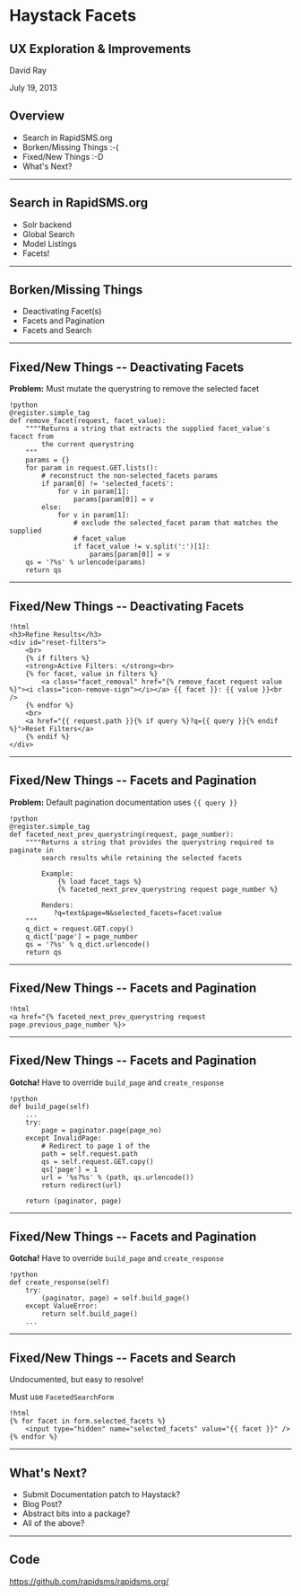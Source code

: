 Haystack Facets
================================================
UX Exploration & Improvements
------------------------------------------------

David Ray

July 19, 2013

Overview
------------------------------------------------

* Search in RapidSMS.org
* Borken/Missing Things :-(
* Fixed/New Things :-D
* What's Next?

----

Search in RapidSMS.org
-----------------------------------------------

* Solr backend
* Global Search
* Model Listings
* Facets!

----

Borken/Missing Things
------------------------------------------------

* Deactivating Facet(s)
* Facets and Pagination
* Facets and Search

----

Fixed/New Things -- Deactivating Facets
------------------------------------------------

**Problem:** Must mutate the querystring to remove the selected facet


    !python
    @register.simple_tag
    def remove_facet(request, facet_value):
        """"Returns a string that extracts the supplied facet_value's facect from
            the current querystring
        """
        params = {}
        for param in request.GET.lists():
            # reconstruct the non-selected_facets params
            if param[0] != 'selected_facets':
                for v in param[1]:
                    params[param[0]] = v
            else:
                for v in param[1]:
                    # exclude the selected_facet param that matches the supplied
                    # facet_value
                    if facet_value != v.split(':')[1]:
                        params[param[0]] = v
        qs = '?%s' % urlencode(params)
        return qs

----

Fixed/New Things -- Deactivating Facets
------------------------------------------------

    !html
    <h3>Refine Results</h3>
    <div id="reset-filters">
        <br>
        {% if filters %}
        <strong>Active Filters: </strong><br>
        {% for facet, value in filters %}
            <a class="facet_removal" href="{% remove_facet request value %}"><i class="icon-remove-sign"></i></a> {{ facet }}: {{ value }}<br />
        {% endfor %}
        <br>
        <a href="{{ request.path }}{% if query %}?q={{ query }}{% endif %}">Reset Filters</a>
        {% endif %}
    </div>

----


Fixed/New Things -- Facets and Pagination
------------------------------------------------

**Problem:** Default pagination documentation uses ```{{ query }}```

    !python
    @register.simple_tag
    def faceted_next_prev_querystring(request, page_number):
        """"Returns a string that provides the querystring required to paginate in
            search results while retaining the selected facets

            Example:
                {% load facet_tags %}
                {% faceted_next_prev_querystring request page_number %}

            Renders:
               ?q=text&page=N&selected_facets=facet:value
        """
        q_dict = request.GET.copy()
        q_dict['page'] = page_number
        qs = '?%s' % q_dict.urlencode()
        return qs

----

Fixed/New Things -- Facets and Pagination
------------------------------------------------

    !html
    <a href="{% faceted_next_prev_querystring request page.previous_page_number %}>

----

Fixed/New Things -- Facets and Pagination
------------------------------------------------

**Gotcha!** Have to override ```build_page``` and ```create_response```

    !python
    def build_page(self)
        ...
        try:
            page = paginator.page(page_no)
        except InvalidPage:
            # Redirect to page 1 of the
            path = self.request.path
            qs = self.request.GET.copy()
            qs['page'] = 1
            url = '%s?%s' % (path, qs.urlencode())
            return redirect(url)

        return (paginator, page)

----

Fixed/New Things -- Facets and Pagination
------------------------------------------------

**Gotcha!** Have to override ```build_page``` and ```create_response```

    !python
    def create_response(self)
        try:
            (paginator, page) = self.build_page()
        except ValueError:
            return self.build_page()
        ...
----

Fixed/New Things -- Facets and Search
------------------------------------------------

Undocumented, but easy to resolve!

Must use ```FacetedSearchForm```

    !html
    {% for facet in form.selected_facets %}
        <input type="hidden" name="selected_facets" value="{{ facet }}" />
    {% endfor %}


----

What's Next?
------------------------------------------------

* Submit Documentation patch to Haystack?
* Blog Post?
* Abstract bits into a package?
* All of the above?


----

Code
------------------------------------------------

https://github.com/rapidsms/rapidsms.org/
